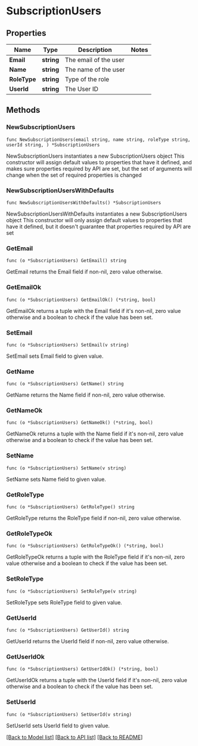 # SubscriptionUsers

## Properties

Name | Type | Description | Notes
------------ | ------------- | ------------- | -------------
**Email** | **string** | The email of the user | 
**Name** | **string** | The name of the user | 
**RoleType** | **string** | Type of the role | 
**UserId** | **string** | The User ID | 

## Methods

### NewSubscriptionUsers

`func NewSubscriptionUsers(email string, name string, roleType string, userId string, ) *SubscriptionUsers`

NewSubscriptionUsers instantiates a new SubscriptionUsers object
This constructor will assign default values to properties that have it defined,
and makes sure properties required by API are set, but the set of arguments
will change when the set of required properties is changed

### NewSubscriptionUsersWithDefaults

`func NewSubscriptionUsersWithDefaults() *SubscriptionUsers`

NewSubscriptionUsersWithDefaults instantiates a new SubscriptionUsers object
This constructor will only assign default values to properties that have it defined,
but it doesn't guarantee that properties required by API are set

### GetEmail

`func (o *SubscriptionUsers) GetEmail() string`

GetEmail returns the Email field if non-nil, zero value otherwise.

### GetEmailOk

`func (o *SubscriptionUsers) GetEmailOk() (*string, bool)`

GetEmailOk returns a tuple with the Email field if it's non-nil, zero value otherwise
and a boolean to check if the value has been set.

### SetEmail

`func (o *SubscriptionUsers) SetEmail(v string)`

SetEmail sets Email field to given value.


### GetName

`func (o *SubscriptionUsers) GetName() string`

GetName returns the Name field if non-nil, zero value otherwise.

### GetNameOk

`func (o *SubscriptionUsers) GetNameOk() (*string, bool)`

GetNameOk returns a tuple with the Name field if it's non-nil, zero value otherwise
and a boolean to check if the value has been set.

### SetName

`func (o *SubscriptionUsers) SetName(v string)`

SetName sets Name field to given value.


### GetRoleType

`func (o *SubscriptionUsers) GetRoleType() string`

GetRoleType returns the RoleType field if non-nil, zero value otherwise.

### GetRoleTypeOk

`func (o *SubscriptionUsers) GetRoleTypeOk() (*string, bool)`

GetRoleTypeOk returns a tuple with the RoleType field if it's non-nil, zero value otherwise
and a boolean to check if the value has been set.

### SetRoleType

`func (o *SubscriptionUsers) SetRoleType(v string)`

SetRoleType sets RoleType field to given value.


### GetUserId

`func (o *SubscriptionUsers) GetUserId() string`

GetUserId returns the UserId field if non-nil, zero value otherwise.

### GetUserIdOk

`func (o *SubscriptionUsers) GetUserIdOk() (*string, bool)`

GetUserIdOk returns a tuple with the UserId field if it's non-nil, zero value otherwise
and a boolean to check if the value has been set.

### SetUserId

`func (o *SubscriptionUsers) SetUserId(v string)`

SetUserId sets UserId field to given value.



[[Back to Model list]](../README.md#documentation-for-models) [[Back to API list]](../README.md#documentation-for-api-endpoints) [[Back to README]](../README.md)



